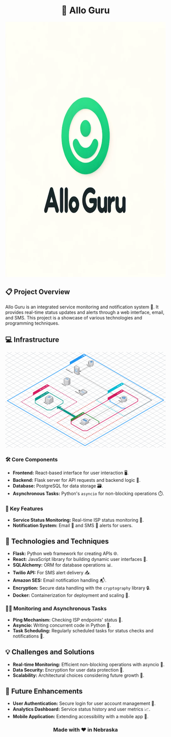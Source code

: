 <h1 align="center">
🐸 Allo Guru 
</h1>

<p align="center">
  <img src="https://raw.githubusercontent.com/ecthelionvi/Images/main/Logo.png" alt="Allo Guru Logo" width="800" height="800">
</p>

## 📋 Project Overview
Allo Guru is an integrated service monitoring and notification system 🚨. It provides real-time status updates and alerts through a web interface, email, and SMS. This project is a showcase of various technologies and programming techniques.

## 💻 Infrastructure  
<p align="center">
  <img src="https://raw.githubusercontent.com/ecthelionvi/Images/main/Allo-Guru-Infra.png" alt="Allo Guru Infra">
</p>

### 🛠️ Core Components
- **Frontend:** React-based interface for user interaction 🖥️.
- **Backend:** Flask server for API requests and backend logic 🧠.
- **Database:** PostgreSQL for data storage 🗃️.
- **Asynchronous Tasks:** Python's `asyncio` for non-blocking operations ⏱️.

### 🔑 Key Features
- **Service Status Monitoring:** Real-time ISP status monitoring 📡.
- **Notification System:** Email 📧 and SMS 📱 alerts for users.

## 🧪 Technologies and Techniques
- **Flask:** Python web framework for creating APIs 🌐.
- **React:** JavaScript library for building dynamic user interfaces 🔧.
- **SQLAlchemy:** ORM for database operations 📊.
- **Twilio API:** For SMS alert delivery 📤.
- **Amazon SES:** Email notification handling 📬.
- **Encryption:** Secure data handling with the `cryptography` library 🔒.
- **Docker:** Containerization for deployment and scaling 🐳.

### 🕵️‍♂️ Monitoring and Asynchronous Tasks
- **Ping Mechanism:** Checking ISP endpoints' status 🏓.
- **Asyncio:** Writing concurrent code in Python 🐍.
- **Task Scheduling:** Regularly scheduled tasks for status checks and notifications 📅.

## 💡 Challenges and Solutions
- **Real-time Monitoring:** Efficient non-blocking operations with asyncio 🚀.
- **Data Security:** Encryption for user data protection 🔐.
- **Scalability:** Architectural choices considering future growth 🌱.

## 🔮 Future Enhancements
- **User Authentication:** Secure login for user account management 🔑.
- **Analytics Dashboard:** Service status history and user metrics 📈.
- **Mobile Application:** Extending accessibility with a mobile app 📲.

<h3 align="center">
Made with ❤️  in Nebraska
</h3>
